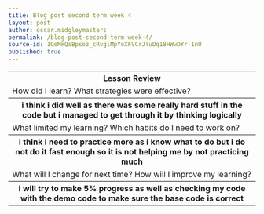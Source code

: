 ```yaml
---
title: Blog post second term week 4
layout: post
author: oscar.midgleymasters
permalink: /blog-post-second-term-week-4/
source-id: 1QeMkQsBpsoz_cRvglMpYoXFVCrJluDq18HWwDYr-1nU
published: true
---
```

<table>
  <tr>
    <th>Lesson Review</th>
  </tr>
  <tr>
    <td>How did I learn? What strategies were effective? </td>
  </tr>
  <tr>
    <th>i think i did well as there was some really hard stuff in the code but i managed to get through it by thinking logically</th>
  </tr>
  <tr>
    <td>What limited my learning? Which habits do I need to work on? </td>
  </tr>
  <tr>
    <th>i think i need to practice more as i know what to do but i do not do it fast enough so it is not helping me by not practicing much</th>
  </tr>
  <tr>
    <td>What will I change for next time? How will I improve my learning?</td>
  </tr>
  <tr>
    <th>i will try to make 5% progress as well as checking my code with the demo code to make sure the base code is correct</th>
  </tr>
</table>


